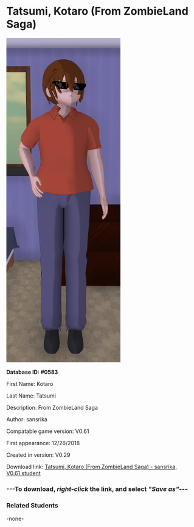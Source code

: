 # Tatsumi, Kotaro (From ZombieLand Saga)

<img src="../../Files/Images/Tatsumi, Kotaro (From ZombieLand Saga).png" title="Tatsumi, Kotaro (From ZombieLand Saga) - sansrika, V0.61">

**Database ID: #0583**

First Name: Kotaro

Last Name: Tatsumi

Description: From ZombieLand Saga

Author: sansrika

Compatable game version: V0.61

First appearance: 12/26/2018

Created in version: V0.29

Download link: <a href="https://raw.githubusercontent.com/Arbiter1223/Daigaku-Gurashi-Custom-Students/master/Files/Student%20Files/Tatsumi%2C%20Kotaro%20(From%20ZombieLand%20Saga)%20-%20sansrika%2C%20V0.61.student">Tatsumi, Kotaro (From ZombieLand Saga) - sansrika, V0.61.student</a>

### ---**To download, _right-click_ the link, and select _"Save as"_**---

### Related Students

-none-

